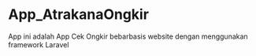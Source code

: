 # App_AtrakanaOngkir
App ini adalah App Cek Ongkir bebarbasis website dengan menggunakan framework Laravel
